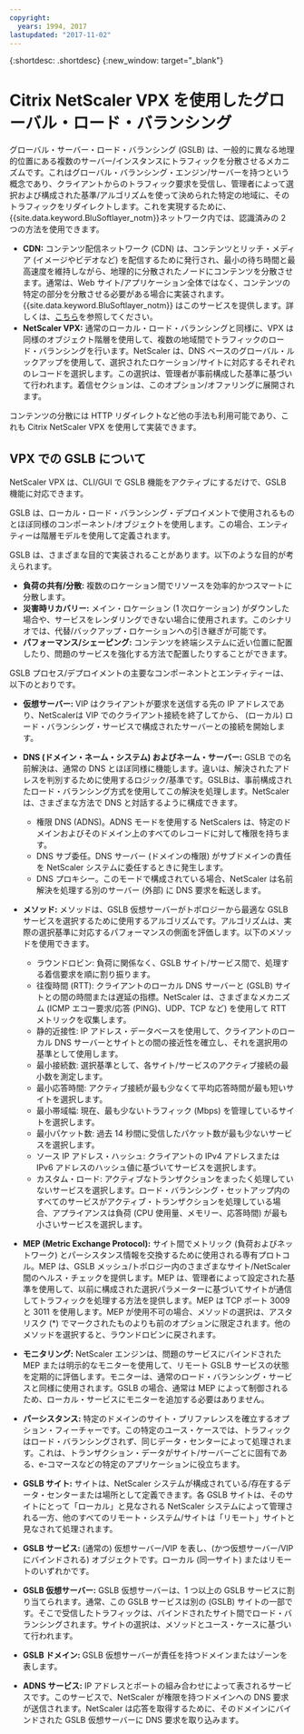 ```yaml
---
copyright:
  years: 1994, 2017
lastupdated: "2017-11-02"
---
```


{:shortdesc: .shortdesc}
{:new_window: target="_blank"}

# Citrix NetScaler VPX を使用したグローバル・ロード・バランシング

グローバル・サーバー・ロード・バランシング (GSLB) は、一般的に異なる地理的位置にある複数のサーバー/インスタンスにトラフィックを分散させるメカニズムです。これはグローバル・バランシング・エンジン/サーバーを持つという概念であり、クライアントからのトラフィック要求を受信し、管理者によって選択および構成された基準/アルゴリズムを使って決められた特定の地域に、そのトラフィックをリダイレクトします。これを実現するために、{{site.data.keyword.BluSoftlayer_notm}}ネットワーク内では、認識済みの 2 つの方法を使用できます。

* **CDN:** コンテンツ配信ネットワーク (CDN) は、コンテンツとリッチ・メディア (イメージやビデオなど) を配信するために発行され、最小の待ち時間と最高速度を維持しながら、地理的に分散されたノードにコンテンツを分散させます。通常は、Web サイト/アプリケーション全体ではなく、コンテンツの特定の部分を分散させる必要がある場合に実装されます。{{site.data.keyword.BluSoftlayer_notm}} はこのサービスを提供します。詳しくは、[こちら](https://console.bluemix.net/docs/infrastructure/CDN/getting-started.html#getting-started)を参照してください。 
* **NetScaler VPX:** 通常のローカル・ロード・バランシングと同様に、VPX は同様のオブジェクト階層を使用して、複数の地域間でトラフィックのロード・バランシングを行います。NetScaler は、DNS ベースのグローバル・ルックアップを使用して、選択されたロケーション/サイトに対応するそれぞれのレコードを選択します。この選択は、管理者が事前構成した基準に基づいて行われます。着信セクションは、このオプション/オファリングに展開されます。

コンテンツの分散には HTTP リダイレクトなど他の手法も利用可能であり、これも Citrix NetScaler VPX を使用して実装できます。 

## VPX での GSLB について

NetScaler VPX は、CLI/GUI で GSLB 機能をアクティブにするだけで、GSLB 機能に対応できます。 

GSLB は、ローカル・ロード・バランシング・デプロイメントで使用されるものとほぼ同様のコンポーネント/オブジェクトを使用します。この場合、エンティティーは階層モデルを使用して定義されます。

GSLB は、さまざまな目的で実装されることがあります。以下のような目的が考えられます。

* **負荷の共有/分散:** 複数のロケーション間でリソースを効率的かつスマートに分散します。
* **災害時リカバリー:** メイン・ロケーション (1 次ロケーション) がダウンした場合や、サービスをレンダリングできない場合に使用されます。このシナリオでは、代替/バックアップ・ロケーションへの引き継ぎが可能です。
* **パフォーマンス/シェーピング:** コンテンツを終端システムに近い位置に配置したり、問題のサービスを強化する方法で配置したりすることができます。

GSLB プロセス/デプロイメントの主要なコンポーネントとエンティティーは、以下のとおりです。

* **仮想サーバー:** VIP はクライアントが要求を送信する先の IP アドレスであり、NetScalerは VIP でのクライアント接続を終了してから、 (ローカル) ロード・バランシング・サービスで構成されたサーバーとの接続を開始します。 
* **DNS (ドメイン・ネーム・システム) およびネーム・サーバー:** GSLB での名前解決は、通常の DNS とほぼ同様に機能します。違いは、解決されたアドレスを判別するために使用するロジック/基準です。GSLBは、事前構成されたロード・バランシング方式を使用してこの解決を処理します。NetScaler は、さまざまな方法で DNS と対話するように構成できます。
	* 権限 DNS (ADNS)。ADNS モードを使用する NetScalers は、特定のドメインおよびそのドメイン上のすべてのレコードに対して権限を持ちます。
	* DNS サブ委任。DNS サーバー (ドメインの権限) がサブドメインの責任を NetScaler システムに委任するときに発生します。
	* DNS プロキシー。このモードで構成されている場合、NetScaler は名前解決を処理する別のサーバー (外部) に DNS 要求を転送します。
* **メソッド:** メソッドは、GSLB 仮想サーバーがトポロジーから最適な GSLB サービスを選択するために使用するアルゴリズムです。アルゴリズムは、実際の選択基準に対応するパフォーマンスの側面を評価します。以下のメソッドを使用できます。
  * ラウンドロビン: 負荷に関係なく、GSLB サイト/サービス間で、処理する着信要求を順に割り振ります。
  * 往復時間 (RTT): クライアントのローカル DNS サーバーと (GSLB) サイトとの間の時間または遅延の指標。NetScaler は、さまざまなメカニズム (ICMP エコー要求/応答 (PING)、UDP、TCP など) を使用して RTT メトリックを収集します。
  * 静的近接性: IP アドレス・データベースを使用して、クライアントのローカル DNS サーバーとサイトとの間の接近性を確立し、それを選択用の基準として使用します。
  * 最小接続数: 選択基準として、各サイト/サービスのアクティブ接続の最小数を測定します。
  * 最小応答時間: アクティブ接続が最も少なくて平均応答時間が最も短いサイトを選択します。
  * 最小帯域幅: 現在、最も少ないトラフィック (Mbps) を管理しているサイトを選択します。
  * 最小パケット数: 過去 14 秒間に受信したパケット数が最も少ないサービスを選択します。
  * ソース IP アドレス・ハッシュ: クライアントの IPv4 アドレスまたは IPv6 アドレスのハッシュ値に基づいてサービスを選択します。
  * カスタム・ロード: アクティブなトランザクションをまったく処理していないサービスを選択します。ロード・バランシング・セットアップ内のすべてのサービスがアクティブ・トランザクションを処理している場合、アプライアンスは負荷 (CPU 使用量、メモリー、応答時間) が最も小さいサービスを選択します。

* **MEP (Metric Exchange Protocol):** サイト間でメトリック (負荷およびネットワーク) とパーシスタンス情報を交換するために使用される専有プロトコル。MEP は、GSLB メッシュ/トポロジー内のさまざまなサイト/NetScaler 間のヘルス・チェックを提供します。MEP は、管理者によって設定された基準を使用して、以前に構成された選択パラメーターに基づいてサイトが通信してトラフィックを処理する方法を提供します。MEP は TCP ポート 3009 と 3011 を使用します。MEP が使用不可の場合、メソッドの選択は、アスタリスク (*) でマークされたものよりも前のオプションに限定されます。他のメソッドを選択すると、ラウンドロビンに戻されます。
* **モニタリング:** NetScaler エンジンは、問題のサービスにバインドされた MEP または明示的なモニターを使用して、リモート GSLB サービスの状態を定期的に評価します。モニターは、通常のロード・バランシング・サービスと同様に使用されます。GSLB の場合、通常は MEP によって制御されるため、ローカル・サービスにモニターを追加する必要はありません。 
* **パーシスタンス:** 特定のドメインのサイト・プリファレンスを確立するオプション・フィーチャーです。この特定のユース・ケースでは、トラフィックはロード・バランシングされず、同じデータ・センターによって処理されます。これは、トランザクション・データがサイト/サーバーごとに固有である、e-コマースなどの特定のアプリケーションに役立ちます。
* **GSLB サイト:** サイトは、NetScaler システムが構成されている/存在するデータ・センターまたは場所として定義できます。各 GSLB サイトは、そのサイトにとって「ローカル」と見なされる NetScaler システムによって管理される一方、他のすべてのリモート・システム/サイトは「リモート」サイトと見なされて処理されます。
* **GSLB サービス:** (通常の) 仮想サーバー/VIP を表し、(かつ仮想サーバー/VIPにバインドされる) オブジェクトです。ローカル (同一サイト) またはリモートのいずれかです。
* **GSLB 仮想サーバー:** GSLB 仮想サーバーは、1 つ以上の GSLB サービスに割り当てられます。通常、この GSLB サービスは別の (GSLB) サイトの一部です。そこで受信したトラフィックは、バインドされたサイト間でロード・バランシングされます。サイトの選択は、メソッドとユース・ケースに基づいて行われます。
* **GSLB ドメイン:** GSLB 仮想サーバーが責任を持つドメインまたはゾーンを表します。 
* **ADNS サービス:** IP アドレスとポートの組み合わせによって表されるサービスです。このサービスで、NetScaler が権限を持つドメインへの DNS 要求が送信されます。NetScaler は応答を取得するために、そのドメインにバインドされた GSLB 仮想サーバーに DNS 要求を取り込みます。
